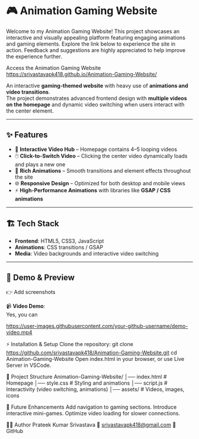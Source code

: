 # 🎮 Animation Gaming Website
Welcome to my Animation Gaming Website! This project showcases an interactive and visually appealing platform featuring engaging animations and gaming elements. Explore the link below to experience the site in action. Feedback and suggestions are highly appreciated to help improve the experience further.

Access the Animation Gaming Website
https://srivastavapk418.github.io/Animation-Gaming-Website/

An interactive **gaming-themed website** with heavy use of **animations and video transitions**.  
The project demonstrates advanced frontend design with **multiple videos on the homepage** and dynamic video switching when users interact with the center element.

---

## ✨ Features

- 🎥 **Interactive Video Hub** – Homepage contains 4–5 looping videos  
- 🖱️ **Click-to-Switch Video** – Clicking the center video dynamically loads and plays a new one  
- 🎨 **Rich Animations** – Smooth transitions and element effects throughout the site  
- 🌐 **Responsive Design** – Optimized for both desktop and mobile views  
- ⚡ **High-Performance Animations** with libraries like **GSAP / CSS animations**
---

## 🏗️ Tech Stack

- **Frontend**: HTML5, CSS3, JavaScript  
- **Animations**: CSS transitions / GSAP 
- **Media**: Video backgrounds and interactive video switching  

---

## 📸 Demo & Preview

👉 Add screenshots 

📹 **Video Demo**:  
Yes, you can

https://user-images.githubusercontent.com/your-github-username/demo-video.mp4

⚡ Installation & Setup
Clone the repository:
git clone https://github.com/srivastavapk418/Animation-Gaming-Website.git
cd Animation-Gaming-Website
Open index.html in your browser, or use Live Server in VSCode.

📂 Project Structure
Animation-Gaming-Website/
│── index.html       # Homepage
│── style.css        # Styling and animations
│── script.js        # Interactivity (video switching, animations)
│── assets/          # Videos, images, icons

🌟 Future Enhancements
Add navigation to gaming sections.
Introduce interactive mini-games.
Optimize video loading for slower connections.

👨‍💻 Author
Prateek Kumar Srivastava
📧 srivastavapk418@gmail.com
🔗 GitHub

